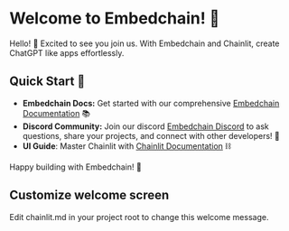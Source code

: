# Welcome to Embedchain! 🚀

Hello! 👋 Excited to see you join us. With Embedchain and Chainlit, create ChatGPT like apps effortlessly.

## Quick Start 🌟

- **Embedchain Docs:** Get started with our comprehensive [Embedchain Documentation](https://docs.ai/) 📚
- **Discord Community:** Join our discord [Embedchain Discord](https://discord.gg/CUU9FPhRNt) to ask questions, share your projects, and connect with other developers! 💬
- **UI Guide**: Master Chainlit with [Chainlit Documentation](https://docs.chainlit.io/) ⛓️

Happy building with Embedchain! 🎉

## Customize welcome screen

Edit chainlit.md in your project root to change this welcome message.
